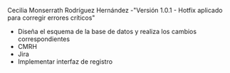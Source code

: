 Cecilia Monserrath Rodríguez Hernández
-"Versión 1.0.1 - Hotfix aplicado para corregir errores críticos"
- Diseña el esquema de la base de datos y realiza los cambios correspondientes
- CMRH
- Jira
- Implementar interfaz de registro
